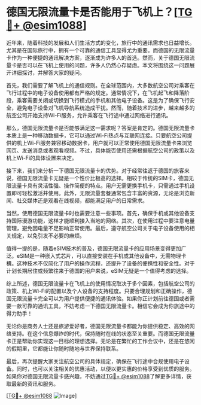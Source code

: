 # 德国无限流量卡是否能用于飞机上？[[TG💪+ @esim1088](https://t.me/s/esim1088)]

近年来，随着科技的发展和人们生活方式的变化，旅行中的通讯需求也日益增长。尤其是在国际旅行中，拥有一个可靠的通信工具显得尤为重要。而德国的无限流量卡作为一种便捷的通讯解决方案，逐渐成为许多人的首选。然而，关于德国无限流量卡是否可以在飞机上使用的问题，许多人仍然心存疑虑。本文将围绕这一问题展开详细探讨，并解答大家的疑问。

首先，我们需要了解飞机上的通信规则。在全球范围内，大多数航空公司对乘客在飞行过程中的电子设备使用都有严格的规定。通常情况下，在飞机起飞和降落阶段，乘客需要关闭或切换到飞行模式的手机和其他电子设备。这是为了确保飞行安全，避免电子设备对飞机导航系统造成干扰。然而，随着技术的进步，越来越多的航空公司开始支持Wi-Fi服务，允许乘客在飞行途中通过网络进行通讯。

那么，德国无限流量卡是否能够满足这一需求呢？答案是肯定的。德国无限流量卡本质上是一种移动数据卡，它可以通过Wi-Fi热点与互联网连接。只要航空公司提供的机上Wi-Fi服务兼容移动数据卡，用户就可以正常使用德国无限流量卡来浏览网页、发送消息或者观看视频。不过，具体能否使用还需根据航空公司的政策以及机上Wi-Fi的具体设置来决定。

接下来，我们来分析一下德国无限流量卡的优势。对于经常往返于德国的旅客来说，德国无限流量卡无疑是一个性价比极高的选择。相较于传统的SIM卡，德国无限流量卡具有灵活性强、操作简便的特点。用户无需更换手机卡，只需通过手机设置即可轻松激活并使用。此外，无限流量套餐通常包含丰富的资源，无论是浏览新闻、社交媒体还是观看在线视频，都能满足用户的日常需求。

当然，使用德国无限流量卡时也需要注意一些事项。首先，确保手机或其他设备支持国际漫游功能，这样才能顺利接入当地的网络。其次，在使用过程中要注意电量管理，避免因电量不足影响正常使用。最后，遵守航空公司关于电子设备使用的相关规定，以免引发不必要的麻烦。

值得一提的是，随着eSIM技术的普及，德国无限流量卡的应用场景变得更加广泛。eSIM是一种嵌入式芯片，可以直接安装在手机或其他设备中，无需物理卡槽。这种技术不仅简化了用户的操作流程，还提升了设备的便携性和安全性。对于计划长期居住或频繁往来于德国的用户来说，eSIM无疑是一个值得考虑的选择。

综上所述，德国无限流量卡在飞机上的使用情况取决于多个因素，包括航空公司的政策、机上Wi-Fi的配置以及个人设备的支持程度。只要合理规划和正确操作，德国无限流量卡完全可以为用户提供便捷的通讯体验。如果你正计划前往德国或者需要一款可靠的通讯工具，不妨考虑一下德国无限流量卡。相信它会成为你旅途中的得力助手！

无论你是商务人士还是旅游爱好者，德国无限流量卡都能为你提供稳定、高效的网络支持。在这个信息爆炸的时代，保持随时在线的状态至关重要。而德国无限流量卡正是帮助你实现这一目标的理想选择。无论是在繁忙的工作会议中，还是在悠闲的假期里，它都能让你随时随地与世界保持联系。

最后，再次提醒大家关注航空公司的具体规定，确保在飞行途中合规使用电子设备。同时，也可以关注相关的优惠活动，以便以更实惠的价格享受到优质的服务。如果你对德国无限流量卡感兴趣，不妨通过[TG💪+ @esim1088](https://t.me/s/esim1088)了解更多详情，获取最新的资讯和服务。

[[TG💪+ @esim1088](https://t.me/s/esim1088) ![Image](https://i.postimg.cc/4NQfJmqS/Snipaste-2025-05-13-00-14-12.png)]